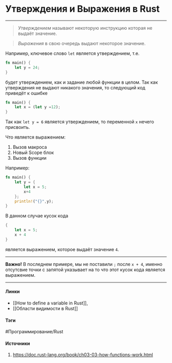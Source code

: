# Утверждения и Выражения в Rust
***
>*Утверждением* называют некоторую инструкцию которая не выдаёт значение.

>*Выражения* в свою очередь выдают некоторое значение.

Например, ключевое слово `let` является утверждением, т.е.
```rust
fn main() {
	let y = 24;
}
```
будет утверждением, как и задание любой функции в целом. Так как утверждения не выдают никакого значения, то следующий код приведёт к ошибке
```rust
fn main() {
	let x = (let y =12);
}
```
Так как `let y = 6` является утверждением, то переменной `x` нечего присвоить.

Что является выражением:
1. Вызов макроса
2. Новый Scope блок
3. Вызов функции

Например:
```rust
fn main() {
	let y = {
		let x = 5;
		x+4
	};
	println!("{}",y);
}
```
В данном случае кусок кода
```rust
{
	let x = 5;
	x + 4
}
```
является выражением, которое выдаёт значение `4`.
***
**Важно!**
В последнем примере, мы не поставили `;` после `x + 4`, именно отсутсвие точки с запятой указывает на то что этот кусок кода является выражением.
***
#### Линки
- [[How to define a variable in Rust]],
- [[Области видимости в Rust]]
#### Тэги
 #Программирование/Rust 
#### Источники
1. https://doc.rust-lang.org/book/ch03-03-how-functions-work.html